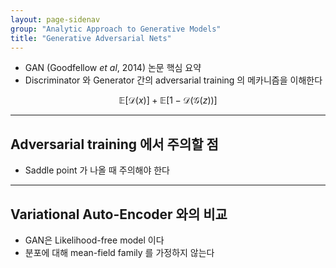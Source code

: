 ```yaml
---
layout: page-sidenav
group: "Analytic Approach to Generative Models"
title: "Generative Adversarial Nets"
---
```


- GAN (Goodfellow *et al*, 2014) 논문 핵심 요약
- Discriminator 와 Generator 간의 adversarial training 의 메카니즘을 이해한다

$$
\mathbb{E}[\mathcal{D}(x)]+\mathbb{E}[1-\mathcal{D}(\mathcal{G}(z))]
$$

---
## Adversarial training 에서 주의할 점
- Saddle point 가 나올 때 주의해야 한다

---
## Variational Auto-Encoder 와의 비교
- GAN은 Likelihood-free model 이다
- 분포에 대해 mean-field family 를 가정하지 않는다



